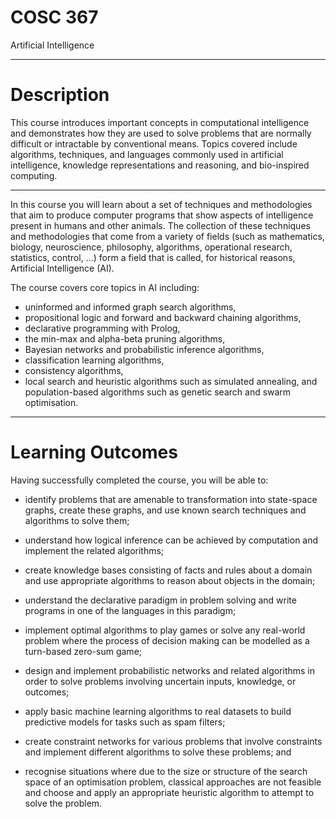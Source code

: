 # COSC 367
Artificial Intelligence

***

# Description

This course introduces important concepts in computational intelligence and demonstrates how they are used to solve problems that are normally difficult or intractable by conventional means. Topics covered include algorithms, techniques, and languages commonly used in artificial intelligence, knowledge representations and reasoning, and bio-inspired computing.

***

In this course you will learn about a set of techniques and methodologies that aim to produce computer programs that show aspects of intelligence present in humans and other animals. The collection of these techniques and methodologies that come from a variety of fields (such as mathematics, biology, neuroscience, philosophy, algorithms, operational research, statistics, control, ...) form a field that is called, for historical reasons, Artificial Intelligence (AI).

The course covers core topics in AI including:

- uninformed and informed graph search algorithms,
- propositional logic and forward and backward chaining algorithms,
- declarative programming with Prolog,
- the min-max and alpha-beta pruning algorithms,
- Bayesian networks and probabilistic inference algorithms,
- classification learning algorithms,
- consistency algorithms,
- local search and heuristic algorithms such as simulated annealing, and population-based algorithms such as genetic search and swarm optimisation.

***

# Learning Outcomes

Having successfully completed the course, you will be able to:

- identify problems that are amenable to transformation into state-space graphs, create these graphs, and use known search techniques and algorithms to solve them;

- understand how logical inference can be achieved by computation and implement the related algorithms;

- create knowledge bases consisting of facts and rules about a domain and use appropriate algorithms to reason about objects in the domain;
 
- understand the declarative paradigm in problem solving and write programs in one of the languages in this paradigm;
 
- implement optimal algorithms to play games or solve any real-world problem where the process of decision making can be modelled as a turn-based zero-sum game;

- design and implement probabilistic networks and related algorithms in order to solve problems involving uncertain inputs, knowledge, or outcomes;

- apply basic machine learning algorithms to real datasets to build predictive models for tasks such as spam filters;

- create constraint networks for various problems that involve constraints and implement different algorithms to solve these problems; and

- recognise situations where due to the size or structure of the search space of an optimisation problem, classical approaches are not feasible and choose and apply an appropriate heuristic algorithm to attempt to solve the problem.
